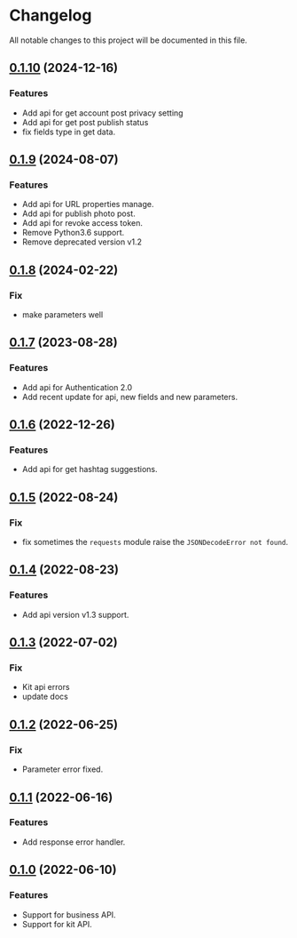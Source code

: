 # Changelog

All notable changes to this project will be documented in this file.

## [0.1.10](https://github.com/sns-sdks/python-tiktok/v0.1.10) (2024-12-16)

### Features

- Add api for get account post privacy setting
- Add api for get post publish status
- fix fields type in get data.

## [0.1.9](https://github.com/sns-sdks/python-tiktok/v0.1.9) (2024-08-07)

### Features

- Add api for URL properties manage.
- Add api for publish photo post.
- Add api for revoke access token.
- Remove Python3.6 support.
- Remove deprecated version v1.2

## [0.1.8](https://github.com/sns-sdks/python-tiktok/v0.1.8) (2024-02-22)

### Fix

- make parameters well

## [0.1.7](https://github.com/sns-sdks/python-tiktok/v0.1.7) (2023-08-28)

### Features

- Add api for Authentication 2.0
- Add recent update for api, new fields and new parameters.

## [0.1.6](https://github.com/sns-sdks/python-tiktok/v0.1.6) (2022-12-26)

### Features

- Add api for get hashtag suggestions.

## [0.1.5](https://github.com/sns-sdks/python-tiktok/v0.1.5) (2022-08-24)

### Fix

- fix sometimes the `requests` module raise the `JSONDecodeError not found`.

## [0.1.4](https://github.com/sns-sdks/python-tiktok/v0.1.4) (2022-08-23)

### Features

- Add api version v1.3 support.

## [0.1.3](https://github.com/sns-sdks/python-tiktok/v0.1.3) (2022-07-02)

### Fix

- Kit api errors
- update docs

## [0.1.2](https://github.com/sns-sdks/python-tiktok/v0.1.2) (2022-06-25)

### Fix

- Parameter error fixed.

## [0.1.1](https://github.com/sns-sdks/python-tiktok/v0.1.1) (2022-06-16)

### Features

- Add response error handler.

## [0.1.0](https://github.com/sns-sdks/python-tiktok/v0.1.0) (2022-06-10)

### Features

- Support for business API.
- Support for kit API.
